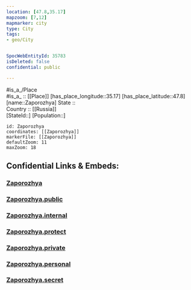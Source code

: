 ```yaml
---
location: [47.8,35.17] 
mapzoom: [7,12] 
mapmarker: city 
type: City
tags:
- geo/City


SpocWebEntityId: 35783
isDeleted: false
confidential: public

---
```

#is_a_/Place  
#is_a_ :: [[Place]] 
[has_place_longitude::35.17] 
[has_place_latitude::47.8] 
[name::Zaporozhya] 
State ::  
Country :: [[Russia]]  
[StateId::] 
[Population::] 



```leaflet
id: Zaporozhya
coordinates: [[Zaporozhya]] 
markerFile: [[Zaporozhya]] 
defaultZoom: 11 
maxZoom: 18
```


## Confidential Links & Embeds: 

### [Zaporozhya](/_Standards/Earth/Continent/Europe/Europe~East/Ukraine/Regions~Ukraine/Zaporizhzhya/City/Zaporozhya.md) 

### [Zaporozhya.public](/_public/Earth/Continent/Europe/Europe~East/Ukraine/Regions~Ukraine/Zaporizhzhya/City/Zaporozhya.public.md) 

### [Zaporozhya.internal](/_internal/Earth/Continent/Europe/Europe~East/Ukraine/Regions~Ukraine/Zaporizhzhya/City/Zaporozhya.internal.md) 

### [Zaporozhya.protect](/_protect/Earth/Continent/Europe/Europe~East/Ukraine/Regions~Ukraine/Zaporizhzhya/City/Zaporozhya.protect.md) 

### [Zaporozhya.private](/_private/Earth/Continent/Europe/Europe~East/Ukraine/Regions~Ukraine/Zaporizhzhya/City/Zaporozhya.private.md) 

### [Zaporozhya.personal](/_personal/Earth/Continent/Europe/Europe~East/Ukraine/Regions~Ukraine/Zaporizhzhya/City/Zaporozhya.personal.md) 

### [Zaporozhya.secret](/_secret/Earth/Continent/Europe/Europe~East/Ukraine/Regions~Ukraine/Zaporizhzhya/City/Zaporozhya.secret.md)

